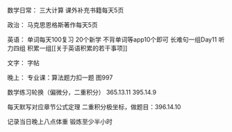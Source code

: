 数学日常：
三大计算
	课外补充书籍每天5页


政治：
	马克思恩格斯著作每天5页

英语：
	单词每天100复习
	20个新学
	不背单词等app10个即可
	长难句一组Day11
	听力四组
	积累一组[[关于英语积累的若干事项]]

文字：
	字帖

晚上：
专业课：算法题力扣一题 图997

数学练习轮换（偏微分，二重积分）
365.13.11 395.14.9

每天默写对应章节公式定理 二重积分极坐标，做题目：396.14.10


记录当日晚上八点体重
锻炼至少半小时

